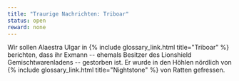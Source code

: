 ```yaml
---
title: "Traurige Nachrichten: Triboar"
status: open
reward: none
---
```


Wir sollen Alaestra Ulgar in {% include glossary_link.html title="Triboar" %} berichten,
dass ihr Exmann -- ehemals Besitzer des Lionshield Gemischtwarenladens -- gestorben ist. Er wurde in
den Höhlen nördlich von {% include glossary_link.html title="Nightstone" %} von Ratten gefressen.
